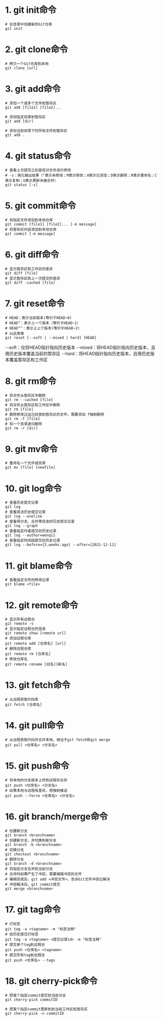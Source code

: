# 1. git init命令
```shell
# 在目录中创建新的Git仓库
git init
```
# 2. git clone命令
```shell
# 拷贝一个Git仓库到本地
git clone [url]
```

# 3. git add命令
```shell
# 添加一个或多个文件到暂存区
git add [file1] [file2]...

# 添加指定目录到暂存区
git add [dir]

# 添加当前目录下的所有文件到暂存区
git add .

```

# 4. git status命令
```shell
# 查看上次提交之后是否对文件进行修改
# -s：简化输出结果（"表示未修改；M表示修改；A表示已添加；D表示删除；R表示重命名；C表示复制；U表示更新未被合并）
git status [-s]
```

# 5. git commit命令
```shell
# 将指定文件添加到本地仓库
git commit [file1] [file2]... [-m message]
# 将暂存区内容添加到本地仓库
git commit [-m message]
```

# 6. git diff命令
```shell
# 显示暂存区和工作区的差异
git diff [file]
# 显示暂存区和上一次提交的差异
git diff -cached [file]
```

# 7. git reset命令
```shell
# HEAD：表示当前版本(等价于HEAD~0)
# HEAD^：表示上一个版本（等价于HEAD~1）
# HEAD^^：表示上上个版本(等价于HEAD~2)
# 以此类推
git reset [--soft | --mixed | hard] [HEAD]
```
--soft：仅将HEAD指针指向历史版本
--mixed：将HEAD指针指向历史版本，且用历史版本覆盖当前的暂存区
--hard：将HEAD指针指向历史版本，且用历史版本覆盖暂存区和工作区

# 8. git rm命令
```shell
# 将文件从暂存区中删除
git rm --cached [file]
# 将文件从暂存区和工作区中删除
git rm [file]
# 删除修改过且已经放到暂存区的文件，需要添加-f强制删除
git rm -f [file]
# 将一个目录递归删除
git rm -r [dir]
```

# 9. git mv命令
```shell
# 重命名一个文件或目录
git mv [file] [newfile]
```

# 10. git log命令
```shell
# 查看历史提交记录
git log
# 查看简洁历史提交记录
git log --oneline
# 查看带分支、合并等信息的历史提交记录
git log --graph
# 查看指定作者提交的历史记录
git log --author=wenqi1
# 查看指定时间段提交的历史记录
git log --before={3.weeks.ago} --after={2021-12-11}
```

# 11. git blame命令
```shell
# 查看指定文件的修改记录
git blame <file>
```

# 12. git remote命令
```shell
# 显示所有远程仓
git remote -v
# 显示指定远程仓的信息
git remote show [remote url]
# 添加远程仓库
git remote add [仓库名] [url]
# 删除远程仓库
git remote rm [仓库名]
# 修改仓库名
git remote rename [旧名][新名]
```

# 13. git fetch命令
```shell
# 从远程获取代码库
git fetch [仓库名]
```

# 14. git pull命令
```shell
# 从远程获取代码并合并本地，相当于git fetch和git merge
git pull <仓库名> <分支名>
```

# 15. git push命令
```shell
# 将本地的分支版本上传到远程并合并
git push <仓库名> <分支名>
# 如果本地与远程有差异，想强制推送
git push --force <仓库名> <分支名>
```

# 16. git branch/merge命令
```shell
# 创建新分支
git branch <branchname>
# 创建新分支，并切换到新分支
git branch -b <branchname>
# 切换分支
git checkout <branchname>
# 删除分支
git branch -d <branchname>
# 将指定分支合并到当前分支
# 合并时如果产生了冲突，需要编辑冲突的文件
# 编辑完成后，git add <冲突文件>，告诉Git文件冲突已解决
# 冲突解决后，git commit提交
git merge <branchname>
```

# 17. git tag命令
```shell
# 打标签
git tag -a <tagname> -m "标签注释"
# 给历史提交打标签
git tag -a <tagname> <提交记录id> -m "标签注释"
# 提交单个tag到远程仓
git push <仓库名> <tagname>
# 提交所有tag到远程仓
git push <仓库名> --tags
```

# 18. git cherry-pick命令
```shell
# 把某个指定commit提交到当前分支
git cherry-pick commitID

# 把某个指定commit更新到到当前工作区和暂存区
git cherry-pick -n commitID
```